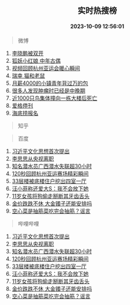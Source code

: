 <div align="center"><h2>实时热搜榜</h2><h4>2023-10-09 12:56:01</h4></div>

> 微博  

1. [李晓鹏被双开](https://s.weibo.com/weibo?q=%23%E6%9D%8E%E6%99%93%E9%B9%8F%E8%A2%AB%E5%8F%8C%E5%BC%80%23&t=31&band_rank=1&Refer=top)<br />
2. [狐妖小红娘 中年古偶](https://s.weibo.com/weibo?q=%E7%8B%90%E5%A6%96%E5%B0%8F%E7%BA%A2%E5%A8%98%20%E4%B8%AD%E5%B9%B4%E5%8F%A4%E5%81%B6&t=31&band_rank=2&Refer=top)<br />
3. [视频回顾杭州亚运会暖心瞬间](https://s.weibo.com/weibo?q=%23%E8%A7%86%E9%A2%91%E5%9B%9E%E9%A1%BE%E6%9D%AD%E5%B7%9E%E4%BA%9A%E8%BF%90%E4%BC%9A%E6%9A%96%E5%BF%83%E7%9E%AC%E9%97%B4%23&t=31&band_rank=3&Refer=top)<br />
4. [瑞幸 猫和老鼠](https://s.weibo.com/weibo?q=%E7%91%9E%E5%B9%B8%20%E7%8C%AB%E5%92%8C%E8%80%81%E9%BC%A0&t=31&band_rank=4&Refer=top)<br />
5. [月薪4000的小镇青年背过万的包](https://s.weibo.com/weibo?q=%23%E6%9C%88%E8%96%AA4000%E7%9A%84%E5%B0%8F%E9%95%87%E9%9D%92%E5%B9%B4%E8%83%8C%E8%BF%87%E4%B8%87%E7%9A%84%E5%8C%85%23&t=31&band_rank=5&Refer=top)<br />
6. [很多人发现肿瘤时已经是中晚期](https://s.weibo.com/weibo?q=%E5%BE%88%E5%A4%9A%E4%BA%BA%E5%8F%91%E7%8E%B0%E8%82%BF%E7%98%A4%E6%97%B6%E5%B7%B2%E7%BB%8F%E6%98%AF%E4%B8%AD%E6%99%9A%E6%9C%9F&t=31&band_rank=6&Refer=top)<br />
7. [近1000只鸟集体撞向一栋大楼后死亡](https://s.weibo.com/weibo?q=%23%E8%BF%911000%E5%8F%AA%E9%B8%9F%E9%9B%86%E4%BD%93%E6%92%9E%E5%90%91%E4%B8%80%E6%A0%8B%E5%A4%A7%E6%A5%BC%E5%90%8E%E6%AD%BB%E4%BA%A1%23&t=31&band_rank=7&Refer=top)<br />
8. [爱格停刊](https://s.weibo.com/weibo?q=%23%E7%88%B1%E6%A0%BC%E5%81%9C%E5%88%8A%23&t=31&band_rank=8&Refer=top)<br />
9. [海底捞报名](https://s.weibo.com/weibo?q=%E6%B5%B7%E5%BA%95%E6%8D%9E%E6%8A%A5%E5%90%8D&t=31&band_rank=9&Refer=top)<br />

> 知乎  


> 百度  

1. [习近平文化思想首次提出](https://www.baidu.com/s?wd=%E4%B9%A0%E8%BF%91%E5%B9%B3%E6%96%87%E5%8C%96%E6%80%9D%E6%83%B3%E9%A6%96%E6%AC%A1%E6%8F%90%E5%87%BA&sa=fyb_news&rsv_dl=fyb_news)<br />
2. [李思思从央视离职](https://www.baidu.com/s?wd=%E6%9D%8E%E6%80%9D%E6%80%9D%E4%BB%8E%E5%A4%AE%E8%A7%86%E7%A6%BB%E8%81%8C&sa=fyb_news&rsv_dl=fyb_news)<br />
3. [知名潜水员广西潜水失联超30小时](https://www.baidu.com/s?wd=%E7%9F%A5%E5%90%8D%E6%BD%9C%E6%B0%B4%E5%91%98%E5%B9%BF%E8%A5%BF%E6%BD%9C%E6%B0%B4%E5%A4%B1%E8%81%94%E8%B6%8530%E5%B0%8F%E6%97%B6&sa=fyb_news&rsv_dl=fyb_news)<br />
4. [120秒回顾杭州亚运赛场精彩瞬间](https://www.baidu.com/s?wd=120%E7%A7%92%E5%9B%9E%E9%A1%BE%E6%9D%AD%E5%B7%9E%E4%BA%9A%E8%BF%90%E8%B5%9B%E5%9C%BA%E7%B2%BE%E5%BD%A9%E7%9E%AC%E9%97%B4&sa=fyb_news&rsv_dl=fyb_news)<br />
5. [33层楼被底楼住户挖出四室一厅](https://www.baidu.com/s?wd=33%E5%B1%82%E6%A5%BC%E8%A2%AB%E5%BA%95%E6%A5%BC%E4%BD%8F%E6%88%B7%E6%8C%96%E5%87%BA%E5%9B%9B%E5%AE%A4%E4%B8%80%E5%8E%85&sa=fyb_news&rsv_dl=fyb_news)<br />
6. [汪小菲称还爱大S：我不会放下她](https://www.baidu.com/s?wd=%E6%B1%AA%E5%B0%8F%E8%8F%B2%E7%A7%B0%E8%BF%98%E7%88%B1%E5%A4%A7S%EF%BC%9A%E6%88%91%E4%B8%8D%E4%BC%9A%E6%94%BE%E4%B8%8B%E5%A5%B9&sa=fyb_news&rsv_dl=fyb_news)<br />
7. [11岁女孩将狗偷走掰断其牙齿舌头](https://www.baidu.com/s?wd=11%E5%B2%81%E5%A5%B3%E5%AD%A9%E5%B0%86%E7%8B%97%E5%81%B7%E8%B5%B0%E6%8E%B0%E6%96%AD%E5%85%B6%E7%89%99%E9%BD%BF%E8%88%8C%E5%A4%B4&sa=fyb_news&rsv_dl=fyb_news)<br />
8. [金价跌跌不休 大金镯子还能安排吗](https://www.baidu.com/s?wd=%E9%87%91%E4%BB%B7%E8%B7%8C%E8%B7%8C%E4%B8%8D%E4%BC%91+%E5%A4%A7%E9%87%91%E9%95%AF%E5%AD%90%E8%BF%98%E8%83%BD%E5%AE%89%E6%8E%92%E5%90%97&sa=fyb_news&rsv_dl=fyb_news)<br />
9. [空心菜是抽筋菜吃完会抽筋？谣言](https://www.baidu.com/s?wd=%E7%A9%BA%E5%BF%83%E8%8F%9C%E6%98%AF%E6%8A%BD%E7%AD%8B%E8%8F%9C%E5%90%83%E5%AE%8C%E4%BC%9A%E6%8A%BD%E7%AD%8B%EF%BC%9F%E8%B0%A3%E8%A8%80&sa=fyb_news&rsv_dl=fyb_news)<br />

> 哔哩哔哩  

1. [习近平文化思想首次提出](https://www.baidu.com/s?wd=%E4%B9%A0%E8%BF%91%E5%B9%B3%E6%96%87%E5%8C%96%E6%80%9D%E6%83%B3%E9%A6%96%E6%AC%A1%E6%8F%90%E5%87%BA&sa=fyb_news&rsv_dl=fyb_news)<br />
2. [李思思从央视离职](https://www.baidu.com/s?wd=%E6%9D%8E%E6%80%9D%E6%80%9D%E4%BB%8E%E5%A4%AE%E8%A7%86%E7%A6%BB%E8%81%8C&sa=fyb_news&rsv_dl=fyb_news)<br />
3. [知名潜水员广西潜水失联超30小时](https://www.baidu.com/s?wd=%E7%9F%A5%E5%90%8D%E6%BD%9C%E6%B0%B4%E5%91%98%E5%B9%BF%E8%A5%BF%E6%BD%9C%E6%B0%B4%E5%A4%B1%E8%81%94%E8%B6%8530%E5%B0%8F%E6%97%B6&sa=fyb_news&rsv_dl=fyb_news)<br />
4. [120秒回顾杭州亚运赛场精彩瞬间](https://www.baidu.com/s?wd=120%E7%A7%92%E5%9B%9E%E9%A1%BE%E6%9D%AD%E5%B7%9E%E4%BA%9A%E8%BF%90%E8%B5%9B%E5%9C%BA%E7%B2%BE%E5%BD%A9%E7%9E%AC%E9%97%B4&sa=fyb_news&rsv_dl=fyb_news)<br />
5. [33层楼被底楼住户挖出四室一厅](https://www.baidu.com/s?wd=33%E5%B1%82%E6%A5%BC%E8%A2%AB%E5%BA%95%E6%A5%BC%E4%BD%8F%E6%88%B7%E6%8C%96%E5%87%BA%E5%9B%9B%E5%AE%A4%E4%B8%80%E5%8E%85&sa=fyb_news&rsv_dl=fyb_news)<br />
6. [汪小菲称还爱大S：我不会放下她](https://www.baidu.com/s?wd=%E6%B1%AA%E5%B0%8F%E8%8F%B2%E7%A7%B0%E8%BF%98%E7%88%B1%E5%A4%A7S%EF%BC%9A%E6%88%91%E4%B8%8D%E4%BC%9A%E6%94%BE%E4%B8%8B%E5%A5%B9&sa=fyb_news&rsv_dl=fyb_news)<br />
7. [11岁女孩将狗偷走掰断其牙齿舌头](https://www.baidu.com/s?wd=11%E5%B2%81%E5%A5%B3%E5%AD%A9%E5%B0%86%E7%8B%97%E5%81%B7%E8%B5%B0%E6%8E%B0%E6%96%AD%E5%85%B6%E7%89%99%E9%BD%BF%E8%88%8C%E5%A4%B4&sa=fyb_news&rsv_dl=fyb_news)<br />
8. [金价跌跌不休 大金镯子还能安排吗](https://www.baidu.com/s?wd=%E9%87%91%E4%BB%B7%E8%B7%8C%E8%B7%8C%E4%B8%8D%E4%BC%91+%E5%A4%A7%E9%87%91%E9%95%AF%E5%AD%90%E8%BF%98%E8%83%BD%E5%AE%89%E6%8E%92%E5%90%97&sa=fyb_news&rsv_dl=fyb_news)<br />
9. [空心菜是抽筋菜吃完会抽筋？谣言](https://www.baidu.com/s?wd=%E7%A9%BA%E5%BF%83%E8%8F%9C%E6%98%AF%E6%8A%BD%E7%AD%8B%E8%8F%9C%E5%90%83%E5%AE%8C%E4%BC%9A%E6%8A%BD%E7%AD%8B%EF%BC%9F%E8%B0%A3%E8%A8%80&sa=fyb_news&rsv_dl=fyb_news)<br />
